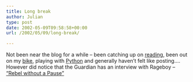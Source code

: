 ```yaml
---
title: Long break
author: Julian
type: post
date: 2002-05-09T09:58:58+00:00
url: /2002/05/09/long-break/

---
```

Not been near the blog for a while &#8211; been catching up on [reading][1], been out on my <a href="https://www.ctc.org.uk" target="_blank">bike</a>, playing with <a href="https://www.python.org"  target="_blank">Python</a> and generally haven&#8217;t felt like posting&#8230;. However did notice that the Guardian has an interview with Rageboy &#8211; <a href="https://www.guardian.co.uk/Archive/Article/0,4273,4409603,00.html"   target="_blank">&#8220;Rebel without a Pause&#8221;</a>

 [1]: https://www.julian.elve.dial.pipex.com/index.shtml?bookblog/books.inc